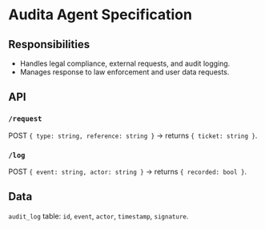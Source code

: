 # Audita Agent Specification

## Responsibilities
- Handles legal compliance, external requests, and audit logging.
- Manages response to law enforcement and user data requests.

## API
### `/request`
POST `{ type: string, reference: string }` -> returns `{ ticket: string }`.

### `/log`
POST `{ event: string, actor: string }` -> returns `{ recorded: bool }`.

## Data
`audit_log` table: `id`, `event`, `actor`, `timestamp`, `signature`.
